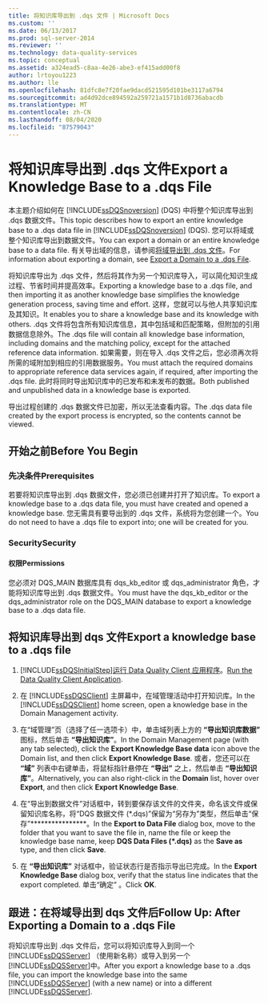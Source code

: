 ```yaml
---
title: 将知识库导出到 .dqs 文件 | Microsoft Docs
ms.custom: ''
ms.date: 06/13/2017
ms.prod: sql-server-2014
ms.reviewer: ''
ms.technology: data-quality-services
ms.topic: conceptual
ms.assetid: a324ead5-c8aa-4e26-abe3-ef415add00f8
author: lrtoyou1223
ms.author: lle
ms.openlocfilehash: 81dfc8e7f20fae9dacd521595d101be3117a6794
ms.sourcegitcommit: ad4d92dce894592a259721a1571b1d8736abacdb
ms.translationtype: MT
ms.contentlocale: zh-CN
ms.lasthandoff: 08/04/2020
ms.locfileid: "87579043"
---
```

# <a name="export-a-knowledge-base-to-a-dqs-file"></a><span data-ttu-id="30875-102">将知识库导出到 .dqs 文件</span><span class="sxs-lookup"><span data-stu-id="30875-102">Export a Knowledge Base to a .dqs File</span></span>
  <span data-ttu-id="30875-103">本主题介绍如何在 [!INCLUDE[ssDQSnoversion](../includes/ssdqsnoversion-md.md)] (DQS) 中将整个知识库导出到 .dqs 数据文件。</span><span class="sxs-lookup"><span data-stu-id="30875-103">This topic describes how to export an entire knowledge base to a .dqs data file in [!INCLUDE[ssDQSnoversion](../includes/ssdqsnoversion-md.md)] (DQS).</span></span> <span data-ttu-id="30875-104">您可以将域或整个知识库导出到数据文件。</span><span class="sxs-lookup"><span data-stu-id="30875-104">You can export a domain or an entire knowledge base to a data file.</span></span> <span data-ttu-id="30875-105">有关导出域的信息，请参阅[将域导出到 .dqs 文件](../../2014/data-quality-services/export-a-domain-to-a-dqs-file.md)。</span><span class="sxs-lookup"><span data-stu-id="30875-105">For information about exporting a domain, see [Export a Domain to a .dqs File](../../2014/data-quality-services/export-a-domain-to-a-dqs-file.md).</span></span>  
  
 <span data-ttu-id="30875-106">将知识库导出为 .dqs 文件，然后将其作为另一个知识库导入，可以简化知识生成过程、节省时间并提高效率。</span><span class="sxs-lookup"><span data-stu-id="30875-106">Exporting a knowledge base to a .dqs file, and then importing it as another knowledge base simplifies the knowledge generation process, saving time and effort.</span></span> <span data-ttu-id="30875-107">这样，您就可以与他人共享知识库及其知识。</span><span class="sxs-lookup"><span data-stu-id="30875-107">It enables you to share a knowledge base and its knowledge with others.</span></span> <span data-ttu-id="30875-108">.dqs 文件将包含所有知识库信息，其中包括域和匹配策略，但附加的引用数据信息除外。</span><span class="sxs-lookup"><span data-stu-id="30875-108">The .dqs file will contain all knowledge base information, including domains and the matching policy, except for the attached reference data information.</span></span> <span data-ttu-id="30875-109">如果需要，则在导入 .dqs 文件之后，您必须再次将所需的域附加到相应的引用数据服务。</span><span class="sxs-lookup"><span data-stu-id="30875-109">You must attach the required domains to appropriate reference data services again, if required, after importing the .dqs file.</span></span> <span data-ttu-id="30875-110">此时将同时导出知识库中的已发布和未发布的数据。</span><span class="sxs-lookup"><span data-stu-id="30875-110">Both published and unpublished data in a knowledge base is exported.</span></span>  
  
 <span data-ttu-id="30875-111">导出过程创建的 .dqs 数据文件已加密，所以无法查看内容。</span><span class="sxs-lookup"><span data-stu-id="30875-111">The .dqs data file created by the export process is encrypted, so the contents cannot be viewed.</span></span>  
  
##  <a name="before-you-begin"></a><a name="BeforeYouBegin"></a> <span data-ttu-id="30875-112">开始之前</span><span class="sxs-lookup"><span data-stu-id="30875-112">Before You Begin</span></span>  
  
###  <a name="prerequisites"></a><a name="Prerequisites"></a><span data-ttu-id="30875-113">先决条件</span><span class="sxs-lookup"><span data-stu-id="30875-113">Prerequisites</span></span>  
 <span data-ttu-id="30875-114">若要将知识库导出到 .dqs 数据文件，您必须已创建并打开了知识库。</span><span class="sxs-lookup"><span data-stu-id="30875-114">To export a knowledge base to a .dqs data file, you must have created and opened a knowledge base.</span></span> <span data-ttu-id="30875-115">您无需具有要导出到的 .dqs 文件，系统将为您创建一个。</span><span class="sxs-lookup"><span data-stu-id="30875-115">You do not need to have a .dqs file to export into; one will be created for you.</span></span>  
  
###  <a name="security"></a><a name="Security"></a> <span data-ttu-id="30875-116">Security</span><span class="sxs-lookup"><span data-stu-id="30875-116">Security</span></span>  
  
####  <a name="permissions"></a><a name="Permissions"></a> <span data-ttu-id="30875-117">权限</span><span class="sxs-lookup"><span data-stu-id="30875-117">Permissions</span></span>  
 <span data-ttu-id="30875-118">您必须对 DQS_MAIN 数据库具有 dqs_kb_editor 或 dqs_administrator 角色，才能将知识库导出到 .dqs 数据文件。</span><span class="sxs-lookup"><span data-stu-id="30875-118">You must have the dqs_kb_editor or the dqs_administrator role on the DQS_MAIN database to export a knowledge base to a .dqs data file.</span></span>  
  
##  <a name="export-a-knowledge-base-to-a-dqs-file"></a><a name="Export"></a><span data-ttu-id="30875-119">将知识库导出到 dqs 文件</span><span class="sxs-lookup"><span data-stu-id="30875-119">Export a knowledge base to a .dqs file</span></span>  
  
1.  [!INCLUDE[ssDQSInitialStep](../includes/ssdqsinitialstep-md.md)]<span data-ttu-id="30875-120">[运行 Data Quality Client 应用程序](../../2014/data-quality-services/run-the-data-quality-client-application.md)。</span><span class="sxs-lookup"><span data-stu-id="30875-120">[Run the Data Quality Client Application](../../2014/data-quality-services/run-the-data-quality-client-application.md).</span></span>  
  
2.  <span data-ttu-id="30875-121">在 [!INCLUDE[ssDQSClient](../includes/ssdqsclient-md.md)] 主屏幕中，在域管理活动中打开知识库。</span><span class="sxs-lookup"><span data-stu-id="30875-121">In the [!INCLUDE[ssDQSClient](../includes/ssdqsclient-md.md)] home screen, open a knowledge base in the Domain Management activity.</span></span>  
  
3.  <span data-ttu-id="30875-122">在“域管理”页（选择了任一选项卡）中，单击域列表上方的 **“导出知识库数据”** 图标，然后单击 **“导出知识库”**。</span><span class="sxs-lookup"><span data-stu-id="30875-122">In the Domain Management page (with any tab selected), click the **Export Knowledge Base data** icon above the Domain list, and then click **Export Knowledge Base**.</span></span> <span data-ttu-id="30875-123">或者，您还可以在 **“域”** 列表中右键单击，将鼠标指针悬停在 **“导出”** 之上，然后单击 **“导出知识库”**。</span><span class="sxs-lookup"><span data-stu-id="30875-123">Alternatively, you can also right-click in the **Domain** list, hover over **Export**, and then click **Export Knowledge Base**.</span></span>  
  
4.  <span data-ttu-id="30875-124">在“导出到数据文件”对话框中，转到要保存该文件的文件夹，命名该文件或保留知识库名称，将“DQS 数据文件 (\*.dqs)”保留为“另存为”类型，然后单击“保存”\*\*\*\*\*\*\*\*\*\*\*\*\*\*\*\*。</span><span class="sxs-lookup"><span data-stu-id="30875-124">In the **Export to Data File** dialog box, move to the folder that you want to save the file in, name the file or keep the knowledge base name, keep **DQS Data Files (\*.dqs)** as the **Save as** type, and then click **Save**.</span></span>  
  
5.  <span data-ttu-id="30875-125">在 **“导出知识库”** 对话框中，验证状态行是否指示导出已完成。</span><span class="sxs-lookup"><span data-stu-id="30875-125">In the **Export Knowledge Base** dialog box, verify that the status line indicates that the export completed.</span></span> <span data-ttu-id="30875-126">单击“确定”  。</span><span class="sxs-lookup"><span data-stu-id="30875-126">Click **OK**.</span></span>  
  
##  <a name="follow-up-after-exporting-a-domain-to-a-dqs-file"></a><a name="FollowUp"></a><span data-ttu-id="30875-127">跟进：在将域导出到 dqs 文件后</span><span class="sxs-lookup"><span data-stu-id="30875-127">Follow Up: After Exporting a Domain to a .dqs File</span></span>  
 <span data-ttu-id="30875-128">将知识库导出到 .dqs 文件后，您可以将知识库导入到同一个 [!INCLUDE[ssDQSServer](../includes/ssdqsserver-md.md)] （使用新名称）或导入到另一个 [!INCLUDE[ssDQSServer](../includes/ssdqsserver-md.md)]中。</span><span class="sxs-lookup"><span data-stu-id="30875-128">After you export a knowledge base to a .dqs file, you can import the knowledge base into the same [!INCLUDE[ssDQSServer](../includes/ssdqsserver-md.md)] (with a new name) or into a different [!INCLUDE[ssDQSServer](../includes/ssdqsserver-md.md)].</span></span>  
  
  
